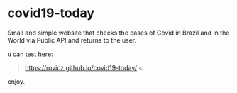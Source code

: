 # covid19-today
Small and simple website that checks the cases of Covid in Brazil and in the World via Public API and returns to the user.

u can test here:

> https://rovicz.github.io/covid19-today/ <

enjoy.
